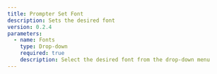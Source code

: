 ```yaml
---
title: Prompter Set Font
description: Sets the desired font
version: 0.2.4
parameters:
  - name: Fonts
    type: Drop-down
    required: true
    description: Select the desired font from the drop-down menu
---
```

